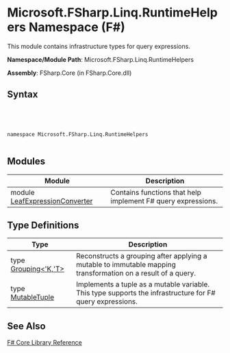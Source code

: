 # Microsoft.FSharp.Linq.RuntimeHelpers Namespace (F#)

This module contains infrastructure types for query expressions.

**Namespace/Module Path**: Microsoft.FSharp.Linq.RuntimeHelpers

**Assembly**: FSharp.Core (in FSharp.Core.dll)


## Syntax



```




namespace Microsoft.FSharp.Linq.RuntimeHelpers


```





## Modules


|Module|Description|
|------|-----------|
|module [LeafExpressionConverter](http://msdn.microsoft.com/en-us/library/4c452e96-3036-4f0e-9008-72abe94c4ad6)|Contains functions that help implement F# query expressions.|

## Type Definitions


|Type|Description|
|----|-----------|
|type [Grouping&lt;'K,'T&gt;](http://msdn.microsoft.com/en-us/library/4a6ac4d6-5b30-44bb-b34d-c6773f86dedf)|Reconstructs a grouping after applying a mutable to immutable mapping transformation on a result of a query.|
|type [MutableTuple](http://msdn.microsoft.com/en-us/library/e7deda0a-f18d-44a0-a5b9-2c7e34107f5f)|Implements a tuple as a mutable variable. This type supports the infrastructure for F# query expressions.|

## See Also
[F&#35; Core Library Reference](FSharp-Core-Library-Reference.md)

